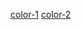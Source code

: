 [color-1](https://colorhunt.co/palette/ddf3f5a6dceff2aaaae36387)
[color-2](https://colorhunt.co/palette/f9f9f9ffe0acffacb76886c5)